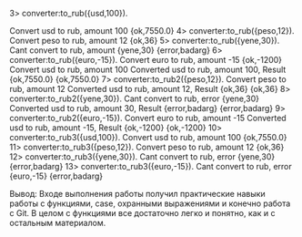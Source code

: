 3> converter:to_rub({usd,100}).

Convert usd to rub, amount 100
{ok,7550.0}
4> converter:to_rub({peso,12}).
Convert peso to rub, amount 12
{ok,36}
5> converter:to_rub({yene,30}).
Cant convert to rub, amount {yene,30}
{error,badarg}
6> converter:to_rub({euro,-15}).
Convert euro to rub, amount -15
{ok,-1200}
Convert usd to rub, amount 100
Converted usd to rub, amount 100, Result {ok,7550.0}
{ok,7550.0}
7> converter:to_rub2({peso,12}).
Convert peso to rub, amount 12
Converted usd to rub, amount 12, Result {ok,36}
{ok,36}
8> converter:to_rub2({yene,30}).
Cant convert to rub, error {yene,30}
Converted usd to rub, amount 30, Result {error,badarg}
{error,badarg}
9> converter:to_rub2({euro,-15}).
Convert euro to rub, amount -15
Converted usd to rub, amount -15, Result {ok,-1200}
{ok,-1200}
10> converter:to_rub3({usd,100}).
Convert usd to rub, amount 100
{ok,7550.0}
11> converter:to_rub3({peso,12}).
Convert peso to rub, amount 12
{ok,36}
12> converter:to_rub3({yene,30}).
Cant convert to rub, error {yene,30}
{error,badarg}
13> converter:to_rub3({euro,-15}).
Cant convert to rub, error {euro,-15}
{error,badarg}

Вывод: Входе выполнения работы получил практические навыки работы с функциями, case, охранными выражениями и конечно работа с Git. В целом с функциями все достаточно легко и понятно, как и с остальным материалом.
